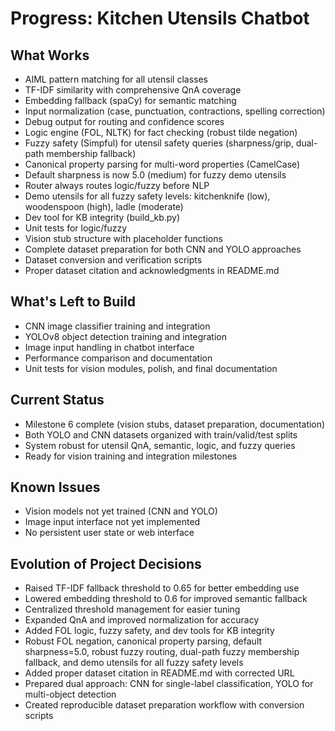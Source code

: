 # Progress: Kitchen Utensils Chatbot

## What Works
- AIML pattern matching for all utensil classes
- TF-IDF similarity with comprehensive QnA coverage
- Embedding fallback (spaCy) for semantic matching
- Input normalization (case, punctuation, contractions, spelling correction)
- Debug output for routing and confidence scores
- Logic engine (FOL, NLTK) for fact checking (robust tilde negation)
- Fuzzy safety (Simpful) for utensil safety queries (sharpness/grip, dual-path membership fallback)
- Canonical property parsing for multi-word properties (CamelCase)
- Default sharpness is now 5.0 (medium) for fuzzy demo utensils
- Router always routes logic/fuzzy before NLP
- Demo utensils for all fuzzy safety levels: kitchenknife (low), woodenspoon (high), ladle (moderate)
- Dev tool for KB integrity (build_kb.py)
- Unit tests for logic/fuzzy
- Vision stub structure with placeholder functions
- Complete dataset preparation for both CNN and YOLO approaches
- Dataset conversion and verification scripts
- Proper dataset citation and acknowledgments in README.md

## What's Left to Build
- CNN image classifier training and integration
- YOLOv8 object detection training and integration
- Image input handling in chatbot interface
- Performance comparison and documentation
- Unit tests for vision modules, polish, and final documentation

## Current Status
- Milestone 6 complete (vision stubs, dataset preparation, documentation)
- Both YOLO and CNN datasets organized with train/valid/test splits
- System robust for utensil QnA, semantic, logic, and fuzzy queries
- Ready for vision training and integration milestones

## Known Issues
- Vision models not yet trained (CNN and YOLO)
- Image input interface not yet implemented
- No persistent user state or web interface

## Evolution of Project Decisions
- Raised TF-IDF fallback threshold to 0.65 for better embedding use
- Lowered embedding threshold to 0.6 for improved semantic fallback
- Centralized threshold management for easier tuning
- Expanded QnA and improved normalization for accuracy
- Added FOL logic, fuzzy safety, and dev tools for KB integrity
- Robust FOL negation, canonical property parsing, default sharpness=5.0, robust fuzzy routing, dual-path fuzzy membership fallback, and demo utensils for all fuzzy safety levels
- Added proper dataset citation in README.md with corrected URL
- Prepared dual approach: CNN for single-label classification, YOLO for multi-object detection
- Created reproducible dataset preparation workflow with conversion scripts 